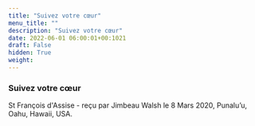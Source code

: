 ```yaml
---
title: "Suivez votre cœur"
menu_title: ""
description: "Suivez votre cœur"
date: 2022-06-01 06:00:01+00:1021
draft: False
hidden: True
weight:
---
```

### Suivez votre cœur

St François d'Assise - reçu par Jimbeau Walsh le 8 Mars 2020, Punalu’u, Oahu, Hawaii, USA.



